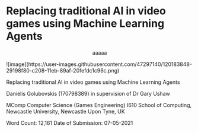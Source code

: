 # Replacing traditional AI in video games using Machine Learning Agents

<p align="center">
 aaaaa
</p>
![image](https://user-images.githubusercontent.com/47297140/120183848-29198f80-c208-11eb-89af-20fefdc1c96c.png)

Replacing traditional AI in video games using Machine Learning Agents

Danielis Golubovskis (170798389)
in supervision of Dr Gary Ushaw

MComp Computer Science (Games Engineering) I610
School of Computing, Newcastle University, Newcastle Upon Tyne, UK

Word Count: 12,161
Date of Submission: 07-05-2021

